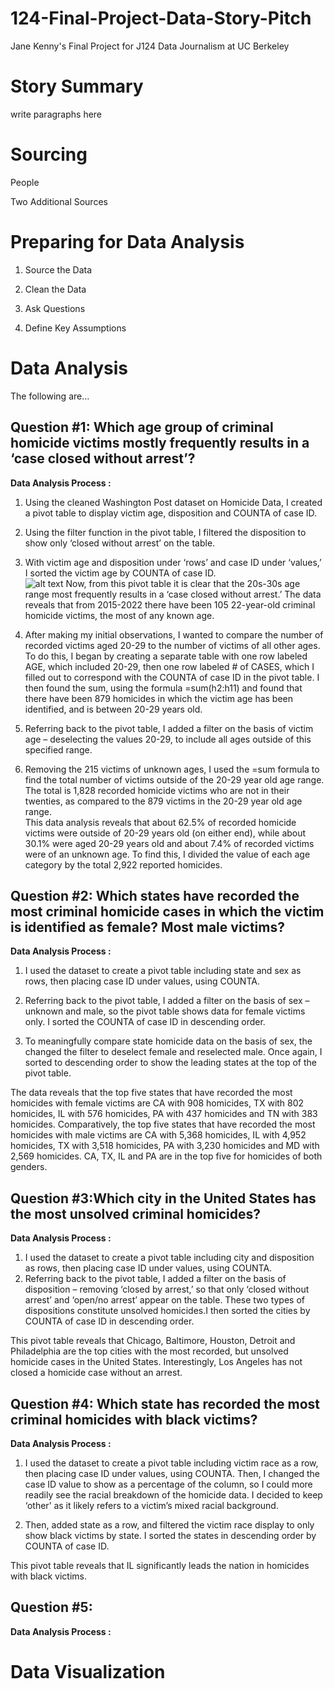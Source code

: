 # 124-Final-Project-Data-Story-Pitch
Jane Kenny's Final Project for J124 Data Journalism at UC Berkeley
# Story Summary
write paragraphs here
# Sourcing
People

Two Additional Sources

# Preparing for Data Analysis
1. Source the Data

2. Clean the Data

3. Ask Questions

4. Define Key Assumptions

# Data Analysis
The following are...
## Question #1: Which age group of criminal homicide victims mostly frequently results in a ‘case closed without arrest’?
__Data Analysis Process :__<br>
1. Using the cleaned Washington Post dataset on Homicide Data, I created a pivot table to display victim age, disposition and COUNTA of case ID.<br>
2. Using the filter function in the pivot table, I filtered the disposition to show only ‘closed without arrest’ on the table.
3. With victim age and disposition under ‘rows’ and case ID under ‘values,’ I sorted the victim age by COUNTA of case ID.<br>
![alt text](#1.png)
Now, from this pivot table it is clear that the 20s-30s age range most frequently results in a ‘case closed without arrest.’ The data reveals that from 2015-2022 there have been 105 22-year-old criminal homicide victims, the most of any known age.<br>
4. After making my initial observations, I wanted to compare the number of recorded victims aged 20-29 to the number of victims of all other ages. To do this, I began by creating a separate table with one row labeled AGE, which included 20-29, then one row labeled # of CASES, which I filled out to correspond with the COUNTA of case ID in the pivot table. I then found the sum, using the formula =sum(h2:h11) and found that there have been 879 homicides in which the victim age has been identified, and is between 20-29 years old.<br> 

5. Referring back to the pivot table, I added a filter on the basis of victim age – deselecting the values 20-29, to include all ages outside of this specified range.<br> 

6. Removing the 215 victims of unknown ages, I used the =sum formula to find the total number of victims outside of the 20-29 year old age range. The total is 1,828 recorded homicide victims who are not in their twenties, as compared to the 879 victims in the 20-29 year old age range.<br>
This data analysis reveals that about 62.5% of recorded homicide victims were outside of 20-29 years old (on either end), while about 30.1% were aged 20-29 years old and about 7.4% of recorded victims were of an unknown age. To find this, I divided the value of each age category by the total 2,922 reported homicides.<br>
 
## Question #2: Which states have recorded the most criminal homicide cases in which the victim is identified as female? Most male victims?
__Data Analysis Process :__<br>
1. I used the dataset to create a pivot table including state and sex as rows, then placing case ID under values, using COUNTA. 
2. Referring back to the pivot table, I added a filter on the basis of sex – unknown and male, so the pivot table shows data for female victims only. I sorted the COUNTA of case ID in descending order.<br>

3. To meaningfully compare state homicide data on the basis of sex, the changed the filter to deselect female and reselected male. Once again, I sorted to descending order to show the leading states at the top of the pivot table.<br>

The data reveals that the top five states that have recorded the most homicides with female victims are CA with 908 homicides, TX with 802 homicides, IL with 576 homicides, PA with 437 homicides and TN with 383 homicides. Comparatively, the top five states that have recorded the most homicides with male victims are CA with 5,368 homicides, IL with 4,952 homicides, TX with 3,518 homicides, PA with 3,230 homicides and MD with 2,569 homicides. CA, TX, IL and PA are in the top five for homicides of both genders.<br> 

## Question #3:Which city in the United States has the most unsolved criminal homicides?
__Data Analysis Process :__<br>
1. I used the dataset to create a pivot table including city and disposition as rows, then placing case ID under values, using COUNTA.<br>
2. Referring back to the pivot table, I added a filter on the basis of disposition – removing ‘closed by arrest,’ so that only ‘closed without arrest’ and ‘open/no arrest’ appear on the table. These two types of dispositions constitute unsolved homicides.I then sorted the cities by COUNTA of case ID in descending order.<br>

This pivot table reveals that Chicago, Baltimore, Houston, Detroit and Philadelphia are the top cities with the most recorded, but unsolved homicide cases in the United States. Interestingly, Los Angeles has not closed a homicide case without an arrest.<br> 
## Question #4: Which state has recorded the most criminal homicides with black victims?
__Data Analysis Process :__<br>
1. I used the dataset to create a pivot table including victim race as a row, then placing case ID under values, using COUNTA. Then, I changed the case ID value to show as a percentage of the column, so I could more readily see the racial breakdown of the homicide data. I decided to keep ‘other’ as it likely refers to a victim’s mixed racial background.<br>

2. Then, added state as a row, and filtered the victim race display to only show black victims by state. I sorted the states in descending order by COUNTA of case ID.<br>

This pivot table reveals that IL significantly leads the nation in homicides with black victims.<br> 
## Question #5:
__Data Analysis Process :__<br>


# Data Visualization

